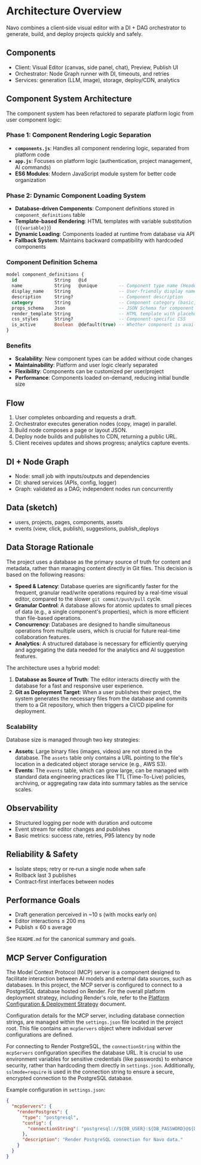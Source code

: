 # Architecture Overview

Navo combines a client‑side visual editor with a DI + DAG orchestrator to generate, build, and deploy projects quickly and safely.

## Components

- Client: Visual Editor (canvas, side panel, chat), Preview, Publish UI
- Orchestrator: Node Graph runner with DI, timeouts, and retries
- Services: generation (LLM, image), storage, deploy/CDN, analytics

## Component System Architecture

The component system has been refactored to separate platform logic from user component logic:

### Phase 1: Component Rendering Logic Separation

- **`components.js`**: Handles all component rendering logic, separated from platform code
- **`app.js`**: Focuses on platform logic (authentication, project management, AI commands)
- **ES6 Modules**: Modern JavaScript module system for better code organization

### Phase 2: Dynamic Component Loading System

- **Database-driven Components**: Component definitions stored in `component_definitions` table
- **Template-based Rendering**: HTML templates with variable substitution (`{{variable}}`)
- **Dynamic Loading**: Components loaded at runtime from database via API
- **Fallback System**: Maintains backward compatibility with hardcoded components

### Component Definition Schema

```sql
model component_definitions {
  id              String   @id
  name            String   @unique        -- Component type name (Header, Hero, etc.)
  display_name    String                  -- User-friendly display name
  description     String?                 -- Component description
  category        String                  -- Component category (basic, forms, etc.)
  props_schema    Json                    -- JSON Schema for component properties
  render_template String                  -- HTML template with placeholders
  css_styles      String?                 -- Component-specific CSS
  is_active       Boolean  @default(true) -- Whether component is available
}
```

### Benefits

- **Scalability**: New component types can be added without code changes
- **Maintainability**: Platform and user logic clearly separated
- **Flexibility**: Components can be customized per user/project
- **Performance**: Components loaded on-demand, reducing initial bundle size

## Flow

1. User completes onboarding and requests a draft.
2. Orchestrator executes generation nodes (copy, image) in parallel.
3. Build node composes a page or layout JSON.
4. Deploy node builds and publishes to CDN, returning a public URL.
5. Client receives updates and shows progress; analytics capture events.

## DI + Node Graph

- Node: small job with inputs/outputs and dependencies
- DI: shared services (APIs, config, logger)
- Graph: validated as a DAG; independent nodes run concurrently

## Data (sketch)

- users, projects, pages, components, assets
- events (view, click, publish), suggestions, publish_deploys

## Data Storage Rationale

The project uses a database as the primary source of truth for content and metadata, rather than managing content directly in Git files. This decision is based on the following reasons:

- **Speed & Latency**: Database queries are significantly faster for the frequent, granular read/write operations required by a real-time visual editor, compared to the slower `git commit/push/pull` cycle.
- **Granular Control**: A database allows for atomic updates to small pieces of data (e.g., a single component's properties), which is more efficient than file-based operations.
- **Concurrency**: Databases are designed to handle simultaneous operations from multiple users, which is crucial for future real-time collaboration features.
- **Analytics**: A structured database is necessary for efficiently querying and aggregating the data needed for the analytics and AI suggestion features.

The architecture uses a hybrid model:

1.  **Database as Source of Truth**: The editor interacts directly with the database for a fast and responsive user experience.
2.  **Git as Deployment Target**: When a user publishes their project, the system generates the necessary files from the database and commits them to a Git repository, which then triggers a CI/CD pipeline for deployment.

### Scalability

Database size is managed through two key strategies:

- **Assets**: Large binary files (images, videos) are not stored in the database. The `assets` table only contains a URL pointing to the file's location in a dedicated object storage service (e.g., AWS S3).
- **Events**: The `events` table, which can grow large, can be managed with standard data engineering practices like TTL (Time-To-Live) policies, archiving, or aggregating raw data into summary tables as the service scales.

## Observability

- Structured logging per node with duration and outcome
- Event stream for editor changes and publishes
- Basic metrics: success rate, retries, P95 latency by node

## Reliability & Safety

- Isolate steps; retry or re‑run a single node when safe
- Rollback last 3 publishes
- Contract‑first interfaces between nodes

## Performance Goals

- Draft generation perceived in ~10 s (with mocks early on)
- Editor interactions ≤ 200 ms
- Publish ≤ 60 s average

See `README.md` for the canonical summary and goals.

## MCP Server Configuration

The Model Context Protocol (MCP) server is a component designed to facilitate interaction between AI models and external data sources, such as databases. In this project, the MCP server is configured to connect to a PostgreSQL database hosted on Render. For the overall platform deployment strategy, including Render's role, refer to the [Platform Configuration & Deployment Strategy](../../docs/plan/platform-deployment-strategy.md) document.

Configuration details for the MCP server, including database connection strings, are managed within the `settings.json` file located in the project root. This file contains an `mcpServers` object where individual server configurations are defined.

For connecting to Render PostgreSQL, the `connectionString` within the `mcpServers` configuration specifies the database URL. It is crucial to use environment variables for sensitive credentials (like passwords) to enhance security, rather than hardcoding them directly in `settings.json`. Additionally, `sslmode=require` is used in the connection string to ensure a secure, encrypted connection to the PostgreSQL database.

Example configuration in `settings.json`:

```json
{
  "mcpServers": {
    "renderPostgres": {
      "type": "postgresql",
      "config": {
        "connectionString": "postgresql://${DB_USER}:${DB_PASSWORD}@${DB_HOST}:${DB_PORT}/${DB_NAME}?sslmode=require"
      },
      "description": "Render PostgreSQL connection for Navo data."
    }
  }
}
```
